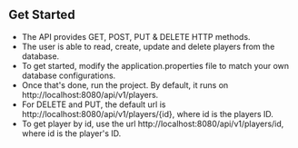 ## Get Started
- The API provides GET, POST, PUT & DELETE HTTP methods.
- The user is able to read, create, update and delete players from the database.
- To get started, modify the application.properties file to match your own database configurations.
- Once that's done, run the project. By default, it runs on http://localhost:8080/api/v1/players.
- For DELETE and PUT, the default url is http://localhost:8080/api/v1/players/{id}, where id is the players ID.
- To get player by id, use the url http://localhost:8080/api/v1/players/id, where id is the player's ID.